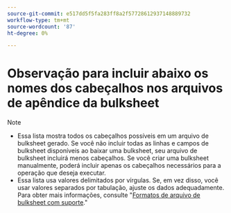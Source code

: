 ```yaml
---
source-git-commit: e517dd5f5fa283ff8a2f57728612937148889732
workflow-type: tm+mt
source-wordcount: '87'
ht-degree: 0%

---
```

# Observação para incluir abaixo os nomes dos cabeçalhos nos arquivos de apêndice da bulksheet

>[!NOTE]
>
>* Essa lista mostra todos os cabeçalhos possíveis em um arquivo de bulksheet gerado. Se você não incluir todas as linhas e campos de bulksheet disponíveis ao baixar uma bulksheet, seu arquivo de bulksheet incluirá menos cabeçalhos. Se você criar uma bulksheet manualmente, poderá incluir apenas os cabeçalhos necessários para a operação que deseja executar.
>* Essa lista usa valores delimitados por vírgulas. Se, em vez disso, você usar valores separados por tabulação, ajuste os dados adequadamente. Para obter mais informações, consulte &quot;[Formatos de arquivo de bulksheet com suporte](/help/search-social-commerce/campaign-management/bulksheets/bulksheet-data-formats/bulksheet-file-formats.md).&quot;
